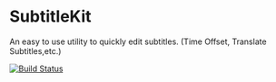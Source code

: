 # SubtitleKit
An easy to use utility to quickly edit subtitles. (Time Offset, Translate Subtitles,etc.)

[![Build Status](https://travis-ci.org/lakrsv/SubtitleKit.svg?branch=master)](https://travis-ci.org/lakrsv/SubtitleKit)
